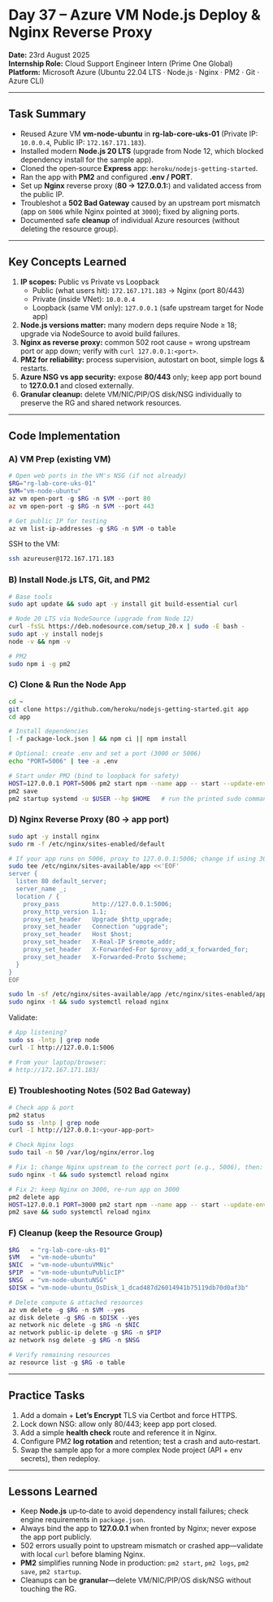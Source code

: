 # Day 37 – Azure VM Node.js Deploy & Nginx Reverse Proxy

**Date:** 23rd August 2025  
**Internship Role:** Cloud Support Engineer Intern (Prime One Global)  
**Platform:** Microsoft Azure (Ubuntu 22.04 LTS · Node.js · Nginx · PM2 · Git · Azure CLI)

---

## Task Summary
- Reused Azure VM **vm-node-ubuntu** in **rg-lab-core-uks-01** (Private IP: `10.0.0.4`, Public IP: `172.167.171.183`).
- Installed modern **Node.js 20 LTS** (upgrade from Node 12, which blocked dependency install for the sample app).
- Cloned the open‑source **Express** app: `heroku/nodejs-getting-started`.
- Ran the app with **PM2** and configured **.env / PORT**.
- Set up **Nginx** reverse proxy (**80 → 127.0.0.1:<app-port>**) and validated access from the public IP.
- Troubleshot a **502 Bad Gateway** caused by an upstream port mismatch (app on `5006` while Nginx pointed at `3000`); fixed by aligning ports.
- Documented safe **cleanup** of individual Azure resources (without deleting the resource group).

---

## Key Concepts Learned
1) **IP scopes:** Public vs Private vs Loopback  
   - Public (what users hit): `172.167.171.183` → Nginx (port 80/443)  
   - Private (inside VNet): `10.0.0.4`  
   - Loopback (same VM only): `127.0.0.1` (safe upstream target for Node app)
2) **Node.js versions matter:** many modern deps require Node ≥ 18; upgrade via NodeSource to avoid build failures.
3) **Nginx as reverse proxy:** common 502 root cause = wrong upstream port or app down; verify with `curl 127.0.0.1:<port>`.
4) **PM2 for reliability:** process supervision, autostart on boot, simple logs & restarts.
5) **Azure NSG vs app security:** expose **80/443** only; keep app port bound to **127.0.0.1** and closed externally.
6) **Granular cleanup:** delete VM/NIC/PIP/OS disk/NSG individually to preserve the RG and shared network resources.

---

## Code Implementation

### A) VM Prep (existing VM)
```powershell
# Open web ports in the VM's NSG (if not already)
$RG="rg-lab-core-uks-01"
$VM="vm-node-ubuntu"
az vm open-port -g $RG -n $VM --port 80
az vm open-port -g $RG -n $VM --port 443

# Get public IP for testing
az vm list-ip-addresses -g $RG -n $VM -o table
```
SSH to the VM:
```bash
ssh azureuser@172.167.171.183
```

### B) Install Node.js LTS, Git, and PM2
```bash
# Base tools
sudo apt update && sudo apt -y install git build-essential curl

# Node 20 LTS via NodeSource (upgrade from Node 12)
curl -fsSL https://deb.nodesource.com/setup_20.x | sudo -E bash -
sudo apt -y install nodejs
node -v && npm -v

# PM2
sudo npm i -g pm2
```

### C) Clone & Run the Node App
```bash
cd ~
git clone https://github.com/heroku/nodejs-getting-started.git app
cd app

# Install dependencies
[ -f package-lock.json ] && npm ci || npm install

# Optional: create .env and set a port (3000 or 5006)
echo "PORT=5006" | tee -a .env

# Start under PM2 (bind to loopback for safety)
HOST=127.0.0.1 PORT=5006 pm2 start npm --name app -- start --update-env
pm2 save
pm2 startup systemd -u $USER --hp $HOME   # run the printed sudo command, then pm2 save again
```

### D) Nginx Reverse Proxy (80 → app port)
```bash
sudo apt -y install nginx
sudo rm -f /etc/nginx/sites-enabled/default

# If your app runs on 5006, proxy to 127.0.0.1:5006; change if using 3000
sudo tee /etc/nginx/sites-available/app <<'EOF'
server {
  listen 80 default_server;
  server_name _;
  location / {
    proxy_pass         http://127.0.0.1:5006;
    proxy_http_version 1.1;
    proxy_set_header   Upgrade $http_upgrade;
    proxy_set_header   Connection "upgrade";
    proxy_set_header   Host $host;
    proxy_set_header   X-Real-IP $remote_addr;
    proxy_set_header   X-Forwarded-For $proxy_add_x_forwarded_for;
    proxy_set_header   X-Forwarded-Proto $scheme;
  }
}
EOF

sudo ln -sf /etc/nginx/sites-available/app /etc/nginx/sites-enabled/app
sudo nginx -t && sudo systemctl reload nginx
```

Validate:
```bash
# App listening?
sudo ss -lntp | grep node
curl -I http://127.0.0.1:5006

# From your laptop/browser:
# http://172.167.171.183/
```

### E) Troubleshooting Notes (502 Bad Gateway)
```bash
# Check app & port
pm2 status
sudo ss -lntp | grep node
curl -I http://127.0.0.1:<your-app-port>

# Check Nginx logs
sudo tail -n 50 /var/log/nginx/error.log

# Fix 1: change Nginx upstream to the correct port (e.g., 5006), then:
sudo nginx -t && sudo systemctl reload nginx

# Fix 2: keep Nginx on 3000, re-run app on 3000
pm2 delete app
HOST=127.0.0.1 PORT=3000 pm2 start npm --name app -- start --update-env
pm2 save && sudo systemctl reload nginx
```

### F) Cleanup (keep the Resource Group)
```powershell
$RG   = "rg-lab-core-uks-01"
$VM   = "vm-node-ubuntu"
$NIC  = "vm-node-ubuntuVMNic"
$PIP  = "vm-node-ubuntuPublicIP"
$NSG  = "vm-node-ubuntuNSG"
$DISK = "vm-node-ubuntu_OsDisk_1_dcad487d26014941b75119db70d0af3b"

# Delete compute & attached resources
az vm delete -g $RG -n $VM --yes
az disk delete -g $RG -n $DISK --yes
az network nic delete -g $RG -n $NIC
az network public-ip delete -g $RG -n $PIP
az network nsg delete -g $RG -n $NSG

# Verify remaining resources
az resource list -g $RG -o table
```

---

## Practice Tasks
1) Add a domain + **Let’s Encrypt** TLS via Certbot and force HTTPS.  
2) Lock down NSG: allow only 80/443; keep app port closed.  
3) Add a simple **health check** route and reference it in Nginx.  
4) Configure PM2 **log rotation** and retention; test a crash and auto‑restart.  
5) Swap the sample app for a more complex Node project (API + env secrets), then redeploy.  

---

## Lessons Learned
- Keep **Node.js** up‑to‑date to avoid dependency install failures; check engine requirements in `package.json`.  
- Always bind the app to **127.0.0.1** when fronted by Nginx; never expose the app port publicly.  
- 502 errors usually point to upstream mismatch or crashed app—validate with local `curl` before blaming Nginx.  
- **PM2** simplifies running Node in production: `pm2 start`, `pm2 logs`, `pm2 save`, `pm2 startup`.  
- Cleanups can be **granular**—delete VM/NIC/PIP/OS disk/NSG without touching the RG.  
